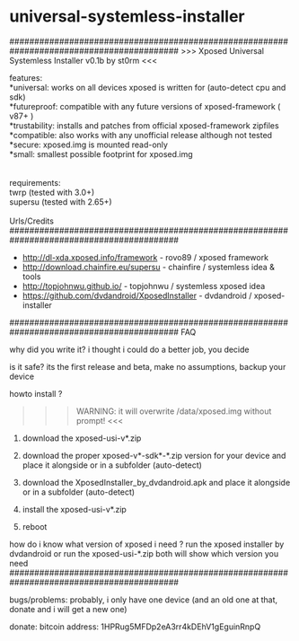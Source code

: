 # universal-systemless-installer

##########################################################################################
              >>> Xposed Universal Systemless Installer v0.1b by st0rm <<<

features: </BR>
   *universal: works on all devices xposed is written for (auto-detect cpu and sdk)</BR>
 *futureproof: compatible with any future versions of xposed-framework ( v87+ )</BR>
*trustability: installs and patches from official xposed-framework zipfiles</BR>
  *compatible: also works with any unofficial release although not tested</BR>
      *secure: xposed.img is mounted read-only</BR>
       *small: smallest possible footprint for xposed.img</BR>
</BR></BR>
requirements:</BR>
 twrp     (tested with 3.0+)</BR>
 supersu  (tested with 2.65+)</BR>
</BR>
 Urls/Credits</BR>
##########################################################################################
 * http://dl-xda.xposed.info/framework            - rovo89 / xposed framework
 * http://download.chainfire.eu/supersu           - chainfire / systemless idea & tools
 * http://topjohnwu.github.io/                    - topjohnwu / systemless xposed idea
 * https://github.com/dvdandroid/XposedInstaller  - dvdandroid / xposed-installer

##########################################################################################
FAQ

why did you write it?
 i thought i could do a better job, you decide

is it safe?
 its the first release and beta, make no assumptions, backup your device

howto install ?
 >>> WARNING: it will overwrite /data/xposed.img without prompt! <<<
 1. download the xposed-usi-v*.zip
 2. download the proper xposed-v*-sdk*-*.zip version for your device
    and place it alongside or in a subfolder (auto-detect)
 3. download the XposedInstaller_by_dvdandroid.apk
    and place it alongside or in a subfolder (auto-detect)

 4. install the xposed-usi-v*.zip
 5. reboot

how do i know what version of xposed i need ?
 run the xposed installer by dvdandroid
 or run the xposed-usi-*.zip
 both will show which version you need
##########################################################################################

bugs/problems:
 probably, i only have one device
 (and an old one at that, donate and i will get a new one)
 
donate:
 bitcoin address: 1HPRug5MFDp2eA3rr4kDEhV1gEguinRnpQ
